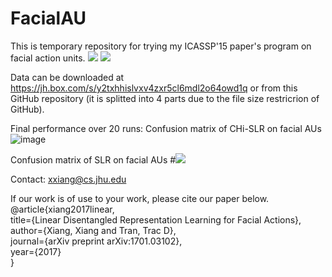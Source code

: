 # FacialAU
This is temporary repository for trying my ICASSP'15 paper's program on facial action units.
![](AU_def.png)
![](AU1.jpg)

Data can be downloaded at https://jh.box.com/s/y2txhhislvxv4zxr5cl6mdl2o64owd1q or from this GitHub repository (it is splitted into 4 parts due to the file size restricrion of GitHub).

Final performance over 20 runs:
Confusion matrix of CHi-SLR on facial AUs
![image](CHi-SLR_AU_20runs.png)

Confusion matrix of SLR on facial AUs
#![](SLR_AU_20runs.png)

Contact: xxiang@cs.jhu.edu

If our work is of use to your work, please cite our paper below.
@article{xiang2017linear,<br>
  title={Linear Disentangled Representation Learning for Facial Actions},<br>
  author={Xiang, Xiang and Tran, Trac D},<br>
  journal={arXiv preprint arXiv:1701.03102},<br>
  year={2017}<br>
}
